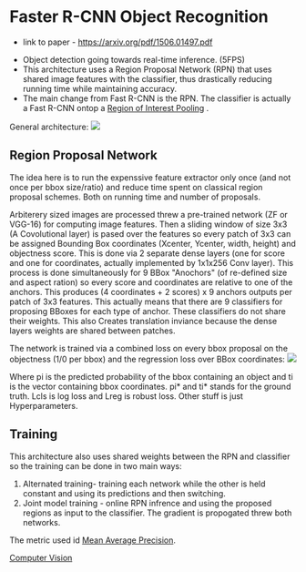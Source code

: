 # Faster R-CNN Object Recognition
* link to paper - https://arxiv.org/pdf/1506.01497.pdf

- Object detection going towards real-time inference. (5FPS)
- This architecture uses a Region Proposal Network (RPN) that uses shared image features with the classifier, thus drastically reducing running time while maintaining accuracy. 
- The main change from Fast R-CNN is the RPN. The classifier is actually a Fast R-CNN ontop a [Region of Interest Pooling](Region%20of%20Interest%20Pooling.md) .

General architecture:
![](Pasted%20image%2020210111131854.png)

## Region Proposal Network
The idea here is to run the expenssive feature extractor only once (and not once per bbox size/ratio) and reduce time spent on classical region proposal schemes.
Both on running time and number of proposals.

Arbiterery sized images are processed threw a pre-trained network (ZF or VGG-16) for computing image features.
Then a sliding window of size 3x3 (A Covolutional layer) is pased over the features so every patch of 3x3 can be assigned Bounding Box coordinates (Xcenter, Ycenter, width, height) and objectness score.
This is done via 2 separate dense layers (one for score and one for coordinates, actually implemented by 1x1x256 Conv layer).
This process is done simultaneously for 9 BBox "Anochors" (of re-defined size and aspect ration) so every score and coordinates are relative to one of the anchors.
This produces (4 coordinates + 2 scores) x 9 anchors outputs per patch of 3x3 features.
This actually means that there are 9 classifiers for proposing BBoxes for each type of anchor. These classifiers do not share their weights. 
This also Creates translation inviance because the dense layers weights are shared between patches. 

The network is trained via a combined loss on every bbox proposal on the objectness (1/0 per bbox) and the regression loss over BBox coordinates:
![](Pasted%20image%2020210111133351.png)

Where pi is the predicted probability of the bbox containing an object and ti is the vector containing bbox coordinates.  pi* and ti* stands for the ground truth.
Lcls is log loss and Lreg is robust loss. Other stuff is just Hyperparameters.


## Training
This architecture also uses shared weights between the RPN and classifier so the training can be done in two main ways:
1) Alternated training- training each network while the other is held constant and using its predictions and then switching.
2) Joint model training - online RPN infrence and using the proposed regions as input to the classifier. The gradient is propogated threw both networks.

The metric used id [Mean Average Precision](Mean%20Average%20Precision.md).

[Computer Vision](Computer%20Vision.md)